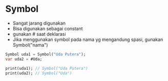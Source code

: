 # Symbol

- Sangat jarang digunakan
- Bisa digunakan sebagai constant
- gunakan # saat deklarasi
- Jika menggunakan symbol pada nama yg mengandung spasi, gunakan Symbol("nama")

```dart
Symbol uda1 = Symbol("Uda Putera");
var uda2 = #Uda;

print(uda1); // Symbol("Uda Putera")
print(uda2); // Symbol("Uda")
```
